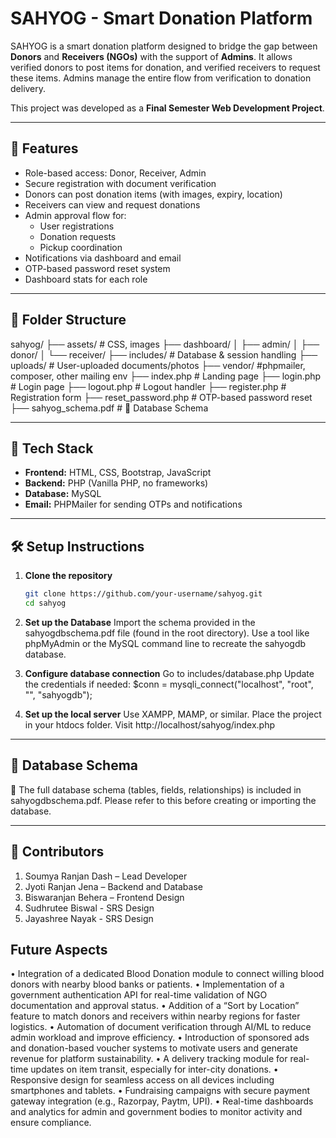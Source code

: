 # SAHYOG - Smart Donation Platform

SAHYOG is a smart donation platform designed to bridge the gap between **Donors** and **Receivers (NGOs)** with the support of **Admins**. It allows verified donors to post items for donation, and verified receivers to request these items. Admins manage the entire flow from verification to donation delivery.

This project was developed as a **Final Semester Web Development Project**.

---

## 🌟 Features

- Role-based access: Donor, Receiver, Admin
- Secure registration with document verification
- Donors can post donation items (with images, expiry, location)
- Receivers can view and request donations
- Admin approval flow for:
  - User registrations
  - Donation requests
  - Pickup coordination
- Notifications via dashboard and email
- OTP-based password reset system
- Dashboard stats for each role

---

## 📁 Folder Structure
sahyog/
├── assets/ # CSS, images
├── dashboard/
│ ├── admin/
│ ├── donor/
│ └── receiver/
├── includes/ # Database & session handling
├── uploads/ # User-uploaded documents/photos
├── vendor/ #phpmailer, composer, other mailing env
├── index.php # Landing page
├── login.php # Login page
├── logout.php # Logout handler
├── register.php # Registration form
├── reset_password.php # OTP-based password reset
├── sahyog_schema.pdf # 📌 Database Schema

---

## 🧩 Tech Stack

- **Frontend:** HTML, CSS, Bootstrap, JavaScript
- **Backend:** PHP (Vanilla PHP, no frameworks)
- **Database:** MySQL
- **Email:** PHPMailer for sending OTPs and notifications

---

## 🛠️ Setup Instructions

1. **Clone the repository**
   ```bash
   git clone https://github.com/your-username/sahyog.git
   cd sahyog
2. **Set up the Database**
   Import the schema provided in the sahyogdbschema.pdf file (found in the root directory).
   Use a tool like phpMyAdmin or the MySQL command line to recreate the sahyogdb database.
   
3. **Configure database connection**
   Go to includes/database.php
   Update the credentials if needed:
   $conn = mysqli_connect("localhost", "root", "", "sahyogdb");

4. **Set up the local server**
   Use XAMPP, MAMP, or similar.
   Place the project in your htdocs folder.
   Visit http://localhost/sahyog/index.php
   
-----

## 📄 Database Schema
📌 The full database schema (tables, fields, relationships) is included in sahyogdbschema.pdf.
Please refer to this before creating or importing the database.

--------

## 🤝 Contributors
1. Soumya Ranjan Dash – Lead Developer
2. Jyoti Ranjan Jena – Backend and Database
3. Biswaranjan Behera – Frontend Design
4. Sudhrutee Biswal - SRS Design
5. Jayashree Nayak - SRS Design

## Future Aspects
• Integration of a dedicated Blood Donation module to 
connect willing blood donors with nearby blood banks or 
patients. 
• Implementation of a government authentication API for 
real-time validation of NGO documentation and 
approval status. 
• Addition of a “Sort by Location” feature to match donors 
and receivers within nearby regions for faster logistics. 
• Automation of document verification through AI/ML to 
reduce admin workload and improve efficiency. 
• Introduction of sponsored ads and donation-based 
voucher systems to motivate users and generate 
revenue for platform sustainability. 
• A delivery tracking module for real-time updates on item 
transit, especially for inter-city donations. 
• Responsive design for seamless access on all devices 
including smartphones and tablets. 
• Fundraising campaigns with secure payment gateway 
integration (e.g., Razorpay, Paytm, UPI). 
• Real-time dashboards and analytics for admin and 
government bodies to monitor activity and ensure 
compliance. 
